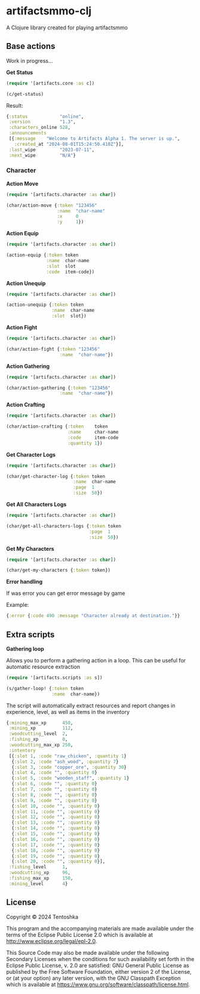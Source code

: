 # artifactsmmo-clj

A Clojure library created for playing artifactsmmo

## Base actions

Work in progress...

**Get Status**

``` clojure
(require '[artifacts.core :as c])

(c/get-status)
```

Result:

``` clojure
{:status            "online",
 :version           "1.3",
 :characters_online 528,
 :announcements
 [{:message    "Welcome to Artifacts Alpha 1. The server is up.",
   :created_at "2024-08-01T15:24:50.410Z"}],
 :last_wipe         "2023-07-11",
 :next_wipe         "N/A"}
```


### Character

**Action Move**

``` clojure
(require '[artifacts.character :as char])

(char/action-move {:token "123456"
                   :name  "char-name"
                   :x     0
                   :y     1})
```

**Action Equip**

``` clojure
(require '[artifacts.character :as char])

(action-equip {:token token
               :name  char-name
               :slot  slot
               :code  item-code})
```

**Action Unequip**

``` clojure
(require '[artifacts.character :as char])

(action-unequip {:token token
                 :name  char-name
                 :slot  slot})
```

**Action Fight**

``` clojure
(require '[artifacts.character :as char])

(char/action-fight {:token "123456"
                    :name  "char-name"})
```

**Action Gathering**

``` clojure
(require '[artifacts.character :as char])

(char/action-gathering {:token "123456"
                    :name  "char-name"})
```

**Action Crafting**

``` clojure
(require '[artifacts.character :as char])

(char/action-crafting {:token    token
                       :name     char-name
                       :code     item-code
                       :quantity 1})
```

**Get Character Logs**

``` clojure
(require '[artifacts.character :as char])

(char/get-character-log {:token token 
                         :name  char-name
                         :page  1
                         :size  50})
```

**Get All Characters Logs**

``` clojure
(require '[artifacts.character :as char])

(char/get-all-characters-logs {:token token
                               :page  1
                               :size  50})
```

**Get My Characters**

``` clojure
(require '[artifacts.character :as char])

(char/get-my-characters {:token token})
```

**Error handling**

If was error you can get error message by game

Example:

``` clojure
{:error {:code 490 :message "Character already at destination."}}
```

## Extra scripts

**Gathering loop**

Allows you to perform a gathering action in a loop. This can be useful for automatic resource extraction

``` clojure
(require '[artifacts.scripts :as s])

(s/gather-loop! {:token token
                 :name  char-name})
```

The script will automatically extract resources and report changes in experience, level, as well as items in the inventory

``` clojure
{:mining_max_xp      450,
 :mining_xp          112,
 :woodcutting_level  2,
 :fishing_xp         0,
 :woodcutting_max_xp 250,
 :intentory
 [{:slot 1, :code "raw_chicken", :quantity 1}
  {:slot 2, :code "ash_wood", :quantity 7}
  {:slot 3, :code "copper_ore", :quantity 30}
  {:slot 4, :code "", :quantity 0}
  {:slot 5, :code "wooden_staff", :quantity 1}
  {:slot 6, :code "", :quantity 0}
  {:slot 7, :code "", :quantity 0}
  {:slot 8, :code "", :quantity 0}
  {:slot 9, :code "", :quantity 0}
  {:slot 10, :code "", :quantity 0}
  {:slot 11, :code "", :quantity 0}
  {:slot 12, :code "", :quantity 0}
  {:slot 13, :code "", :quantity 0}
  {:slot 14, :code "", :quantity 0}
  {:slot 15, :code "", :quantity 0}
  {:slot 16, :code "", :quantity 0}
  {:slot 17, :code "", :quantity 0}
  {:slot 18, :code "", :quantity 0}
  {:slot 19, :code "", :quantity 0}
  {:slot 20, :code "", :quantity 0}],
 :fishing_level      1,
 :woodcutting_xp     96,
 :fishing_max_xp     150,
 :mining_level       4}
```

## License

Copyright © 2024 Tentoshka

This program and the accompanying materials are made available under the
terms of the Eclipse Public License 2.0 which is available at
http://www.eclipse.org/legal/epl-2.0.

This Source Code may also be made available under the following Secondary
Licenses when the conditions for such availability set forth in the Eclipse
Public License, v. 2.0 are satisfied: GNU General Public License as published by
the Free Software Foundation, either version 2 of the License, or (at your
option) any later version, with the GNU Classpath Exception which is available
at https://www.gnu.org/software/classpath/license.html.
